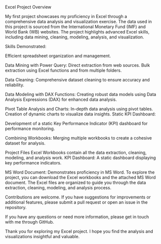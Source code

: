Excel Project Overview

My first project showcases my proficiency in Excel through a comprehensive data analysis and visualization exercise. The data used in this project is sourced from the International Monetary Fund (IMF) and World Bank (WB) websites. The project highlights advanced Excel skills, including data mining, cleaning, modeling, analysis, and visualization.

Skills Demonstrated:

Efficient spreadsheet organization and management. 

Data Mining with Power Query:
Direct extraction from web sources. Bulk extraction using Excel functions and from multiple folders. 

Data Cleaning:
Comprehensive dataset cleaning to ensure accuracy and reliability. 

Data Modeling with DAX Functions:
Creating robust data models using Data Analysis Expressions (DAX) for enhanced data analysis. 

Pivot Table Analysis and Charts:
In-depth data analysis using pivot tables. Creation of dynamic charts to visualize data insights. Static KPI Dashboard:

Development of a static Key Performance Indicator (KPI) dashboard for performance monitoring. 

Combining Workbooks:
Merging multiple workbooks to create a cohesive dataset for analysis. 

Project Files 
Excel Workbooks contain all the data extraction, cleaning, modeling, and analysis work. KPI Dashboard: A static dashboard displaying key performance indicators. 

MS Word Document: Demonstrates proficiency in MS Word. 
To explore the project, you can download the Excel workbooks and the attached MS Word document. The Excel files are organized to guide you through the data extraction, cleaning, modeling, and analysis process. 

Contributions are welcome. If you have suggestions for improvements or additional features, please submit a pull request or open an issue in the repository.

If you have any questions or need more information, please get in touch with me through GitHub.

Thank you for exploring my Excel project. I hope you find the analysis and visualizations insightful and valuable.
